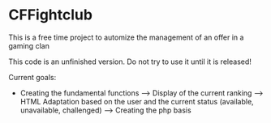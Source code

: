 # CFFightclub
This is a free time project to automize the management of an offer in a gaming clan

This code is an unfinished version. Do not try to use it until it is released!

Current goals:
- Creating the fundamental functions
   --> Display of the current ranking
   --> HTML Adaptation based on the user and the current status (available, unavailable, challenged)
   --> Creating the php basis